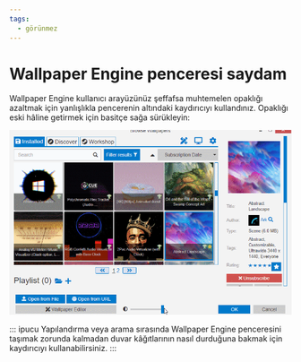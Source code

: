 ```yaml
---
tags:
  - görünmez
---
```


# Wallpaper Engine penceresi saydam

Wallpaper Engine kullanıcı arayüzünüz şeffafsa muhtemelen opaklığı azaltmak için yanlışlıkla pencerenin altındaki kaydırıcıyı kullandınız. Opaklığı eski hâline getirmek için basitçe sağa sürükleyin:

![Opaklığı kontrol etmek için kullanıcı arayüzünün altındaki kaydırıcıyı kullanın](./transparentinterface.gif)

::: ipucu Yapılandırma veya arama sırasında Wallpaper Engine penceresini taşımak zorunda kalmadan duvar kâğıtlarının nasıl durduğuna bakmak için kaydırıcıyı kullanabilirsiniz. :::